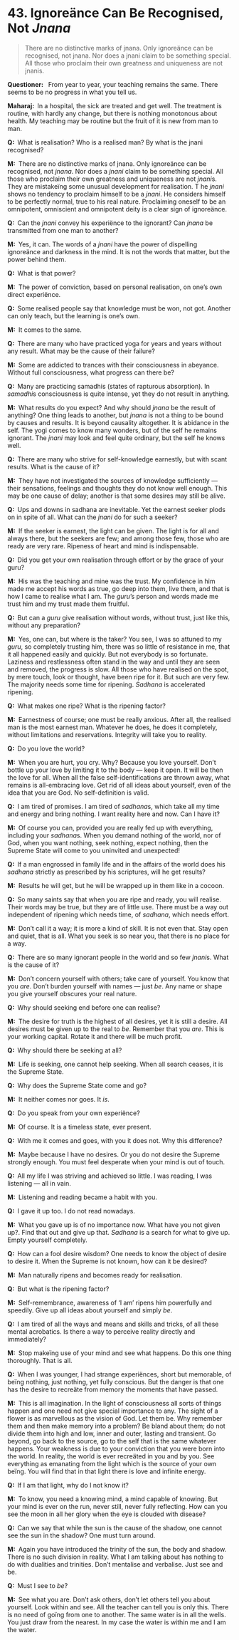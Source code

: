 # 43. Ignoreänce Can Be Recognised, Not *Jnana*

>There are no distinctive marks of <span style=font-style:normal>jnana</span>. 
Only ignoreänce can be recognised, not <span style=font-style:normal>jnana</span>. 
Nor does a <span style=font-style:normal>jnani</span> claim to be something special. 
All those who proclaim their own greatness and uniqueness are not <span style=font-style:normal>jnani</span>s.

**Questioner:**&ensp; From year to year, your teaching remains the same. 
There seems to be no progress in what you tell us.

**Maharaj:**&ensp;In a hospital, the sick are treated and get well. 
The treatment is routine, with hardly any change, but there is nothing monotonous about health. 
My teaching may be routine but the fruit of it is new from man to man.

**Q:**&ensp;What is realisation? 
Who is a realised man? 
By what is the <span data-tippy-content="The knower, especially of the higher knowledge derived from meditation; “closely related to the knowledge of Brahman”. (<em>jna</em>, to know; <em>jnani</em>, the knower.)">jnani</span> recognised?

**M:**&ensp;There are no distinctive marks of <span data-tippy-content="The knower, especially of the higher knowledge derived from meditation; “closely related to the knowledge of Brahman”. (<em>jna</em>, to know; <em>jnani</em>, the knower.)">jnana</span>. 
Only ignoreänce can be recognised, not *jnana*. 
Nor does a *jnani* claim to be something special. 
All those who proclaim their own greatness and uniqueness are not *jnani*s. 
They are mistakeïng some unusual development for realisation. T
he *jnani* shows no tendency to proclaim himself to be a *jnani*. 
He considers himself to be perfectly normal, true to his real nature. 
Proclaiming oneself to be an omnipotent, omniscient and omnipotent deity is a clear sign of ignoreänce.

**Q:**&ensp;Can the *jnani* convey his experiënce to the ignorant? 
Can *jnana* be transmitted from one man to another?

**M:**&ensp;Yes, it can. 
The words of a *jnani* have the power of dispelling ignoreänce and darkness in the mind. 
It is not the words that matter, but the power behind them.

**Q:**&ensp;What is that power?

**M:**&ensp;The power of conviction, based on personal realisation, on one’s own direct experiënce.

**Q:**&ensp;Some realised people say that knowledge must be won, not got. 
Another can only teach, but the learning is one’s own.

**M:**&ensp;It comes to the same.

**Q:**&ensp;There are many who have practiced <span data-tippy-content="One of the six systems of the Hindu philosophy (from <em>yoj</em>, to yoke or join). <em>Yoga</em> teaches the means by which the individual spirit (<em>jivatma</em>) can be joined or united with the universal spirit (<em>Paramatma</em>).">yoga</span> for years and years without any result. 
What may be the cause of their failure?

**M:**&ensp;Some are addicted to trances with their consciousness in abeyance. 
Without full consciousness, what progress can there be?

**Q:**&ensp;Many are practicing <span data-tippy-content="Superconscious state, profound meditation, trance, rapturous absorption. A practice of <em>yoga</em> in which the seeker (<em>sadhaka</em>) becomes one with the object of his meditation (<em>sadhya</em>), thus attaining unqualified bliss. “<em>Samadhi</em> is a state in which you transcend the bounds of your body, mind and self-identity, and merge into an undifferentiated unity with all that is”.">samadhi</span>s (states of rapturous absorption). 
In *samadhi*s consciousness is quite intense, yet they do not result in anything.

**M:**&ensp;What results do you expect? 
And why should *jnana* be the result of anything? 
One thing leads to another, but *jnana* is not a thing to be bound by causes and results. 
It is beyond causality altogether. 
It is abidance in the self. 
The <span data-tippy-content="One who practices <em>yoga</em>.">yogi</span> comes to know many wonders, but of the self he remains ignorant. 
The *jnani* may look and feel quite ordinary, but the self he knows well.

**Q:**&ensp;There are many who strive for self-knowledge earnestly, but with scant results. 
What is the cause of it?

**M:**&ensp;They have not investigated the sources of knowledge sufficiently — their sensations, feelings and thoughts they do not know well enough. 
This may be one cause of delay; another is that some desires may still be alive.

**Q:**&ensp;Ups and downs in <span data-tippy-content="The practice which produces success, <em>siddhi</em>.">sadhana</span> are inevitable. 
Yet the earnest seeker plods on in spite of all. 
What can the *jnani* do for such a seeker?

**M:**&ensp;If the seeker is earnest, the light can be given. 
The light is for all and always there, but the seekers are few; and among those few, those who are ready are very rare. 
Ripeness of heart and mind is indispensable.

**Q:**&ensp;Did you get your own realisation through effort or by the grace of your <span data-tippy-content="Spiritual teacher, preceptor.">guru</span>?

**M:**&ensp;His was the teaching and mine was the trust. 
My confidence in him made me accept his words as true, go deep into them, live them, and that is how I came to realise what I am. 
The *guru*’s person and words made me trust him and my trust made them fruitful.

**Q:**&ensp;But can a *guru* give realisation without words, without trust, just like this, without any preparation?

**M:**&ensp;Yes, one can, but where is the taker? 
You see, I was so attuned to my *guru*, so completely trusting him, there was so little of resistance in me, that it all happened easily and quickly. 
But not everybody is so fortunate. 
Laziness and restlessness often stand in the way and until they are seen and removed, the progress is slow. 
All those who have realised on the spot, by mere touch, look or thought, have been ripe for it. 
But such are very few. 
The majority needs some time for ripening. 
*Sadhana* is accelerated ripening.

**Q:**&ensp;What makes one ripe? 
What is the ripening factor?

**M:**&ensp;Earnestness of course; one must be really anxious. After all, the realised man is the most earnest man. 
Whatever he does, he does it completely, without limitations and reservations. 
Integrity will take you to reality.

**Q:**&ensp;Do you love the world?

**M:**&ensp;When you are hurt, you cry. 
Why? 
Because you love yourself. 
Don’t bottle up your love by limiting it to the body — keep it open. 
It will be then the love for all. 
When all the false self-identifications are thrown away, what remains is all-embracing love. Get rid of all ideas about yourself, even of the idea that you are God. 
No self-definition is valid. 

**Q:**&ensp;I am tired of promises. 
I am tired of *sadhana*s, which take all my time and energy and bring nothing. 
I want reality here and now. 
Can I have it?

**M:**&ensp;Of course you can, provided you are really fed up with everything, including your *sadhana*s. 
When you demand nothing of the world, nor of God, when you want nothing, seek nothing, expect nothing, then the Supreme State will come to you uninvited and unexpected!

**Q:**&ensp;If a man engrossed in family life and in the affairs of the world does his *sadhana* strictly as prescribed by his scriptures, will he get results?

**M:**&ensp;Results he will get, but he will be wrapped up in them like in a cocoon.

**Q:**&ensp;So many saints say that when you are ripe and ready, you will realise. 
Their words may be true, but they are of little use. 
There must be a way out independent of ripening which needs time, of *sadhana*, which needs effort.

**M:**&ensp;Don’t call it a way; it is more a kind of skill. 
It is not even that. 
Stay open and quiet, that is all. 
What you seek is so near you, that there is no place for a way.

**Q:**&ensp;There are so many ignorant people in the world and so few *jnani*s. 
What is the cause of it? 

**M:**&ensp;Don’t concern yourself with others; take care of yourself. 
You know that you *are*. Don’t burden yourself with names — just *be*. 
Any name or shape you give yourself obscures your real nature.

**Q:**&ensp;Why should seeking end before one can realise?

**M:**&ensp;The desire for truth is the highest of all desires, yet it is still a desire. 
All desires must be given up to the real to *be*. 
Remember that you *are*. 
This is your working capital. 
Rotate it and there will be much profit.

**Q:**&ensp;Why should there be seeking at all?

**M:**&ensp;Life is seeking, one cannot help seeking. 
When all search ceases, it is the Supreme State.

**Q:**&ensp;Why does the Supreme State come and go?

**M:**&ensp;It neither comes nor goes. 
It *is*.

**Q:**&ensp;Do you speak from your own experiënce?

**M:**&ensp;Of course. 
It is a timeless state, ever present.

**Q:**&ensp;With me it comes and goes, with you it does not. 
Why this difference?

**M:**&ensp;Maybe because I have no desires. 
Or you do not desire the Supreme strongly enough. 
You must feel desperate when your mind is out of touch.

**Q:**&ensp;All my life I was striving and achieved so little. 
I was reading, I was listening — all in vain.

**M:**&ensp;Listening and reading became a habit with you.

**Q:**&ensp;I gave it up too. 
I do not read nowadays.

**M:**&ensp;What you gave up is of no importance now. 
What have you not given up?. 
Find that out and give up that. 
*Sadhana* is a search for what to give up. 
Empty yourself completely.

**Q:**&ensp;How can a fool desire wisdom? 
One needs to know the object of desire to desire it. 
When the Supreme is not known, how can it be desired?

**M:**&ensp;Man naturally ripens and becomes ready for realisation.

**Q:**&ensp;But what is the ripening factor?

**M:**&ensp;Self-remembrance, awareness of ‘I am’ ripens him powerfully and speedily. 
Give up all ideas about yourself and simply *be*.

**Q:**&ensp;I am tired of all the ways and means and skills and tricks, of all these mental acrobatics. 
Is there a way to perceive reality directly and immediately?

**M:**&ensp;Stop makeïng use of your mind and see what happens. 
Do this one thing thoroughly. 
That is all.

**Q:**&ensp;When I was younger, I had strange experiënces, short but memorable, of beïng nothing, just nothing, yet fully conscious. 
But the danger is that one has the desire to recreäte from memory the moments that have passed.

**M:**&ensp;This is all imagination. 
In the light of consciousness all sorts of things happen and one need not give special importance to any. 
The sight of a flower is as marvellous as the vision of God. 
Let them be. 
Why remember them and then make memory into a problem? 
Be bland about them; do not divide them into high and low, inner and outer, lasting and transient. 
Go beyond, go back to the source, go to the self that is the same whatever happens. 
Your weakness is due to your conviction that you were born into the world. 
In reality, the world is ever recreäted in you and by you. 
See everything as emanating from the light which is the source of your own beïng. 
You will find that in that light there is love and infinite energy.

**Q:**&ensp;If I am that light, why do I not know it?

**M:**&ensp;To know, you need a knowing mind, a mind capable of knowing. 
But your mind is ever on the run, never still, never fully reflecting. 
How can you see the moon in all her glory when the eye is clouded with disease?

**Q:**&ensp;Can we say that while the sun is the cause of the shadow, one cannot see the sun in the shadow? 
One must turn around.

**M:**&ensp;Again you have introduced the trinity of the sun, the body and shadow. 
There is no such division in reality. 
What I am talking about has nothing to do with dualities and trinities. 
Don’t mentalise and verbalise. 
Just see and be.

**Q:**&ensp;Must I see to *be*?

**M:**&ensp;See what you are. 
Don’t ask others, don’t let others tell you about yourself. 
Look within and see. 
All the teacher can tell you is only this. 
There is no need of goïng from one to another. 
The same water is in all the wells. 
You just draw from the nearest. 
In my case the water is within me and I am the water.

<script>
export default {
  props: ["slot-key"],
  mounted () {
    tippy("[data-tippy-content]", {allowHTML: true});
  }
}
</script>